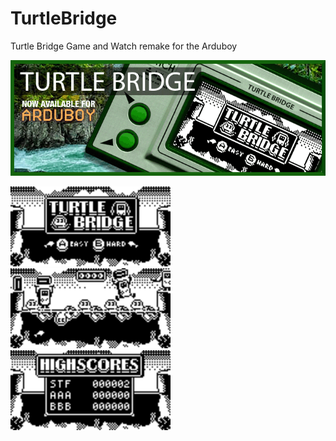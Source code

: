 # TurtleBridge
Turtle Bridge Game and Watch remake for the Arduboy

<img src="/ASSETS/TurtleBridge Banner.png" data-canonical-src="/ASSETS/TurtleBridge Banner.png" />

<img src="/ASSETS/Turtle Bridge_TitleScreen_new3.png" data-canonical-src="/ASSETS/Turtle Bridge_TitleScreen_new3.png" width="256" height="128" /> <img src="/ASSETS/TurtleBridge_AB_PREVIEW4.png" data-canonical-src="/ASSETS/TurtleBridge_AB_PREVIEW4.png" width="256" height="128" /> <img src="/ASSETS/Turtle Bridge_HighScoresScreen_Preview.png" data-canonical-src="/ASSETS/Turtle Bridge_HighScoresScreen_Preview.png" width="256" height="128" />
